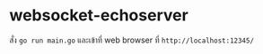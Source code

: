 websocket-echoserver
====================

สั่ง `go run main.go` และเข้าที่ web browser ที่ `http://localhost:12345/` 
